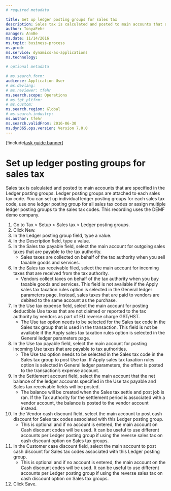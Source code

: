 ```yaml
--- 
# required metadata 
 
title: Set up ledger posting groups for sales tax
description: Sales tax is calculated and posted to main accounts that are specified in the Ledger posting groups. 
author: TonyaFehr 
manager: AnnBe 
ms.date: 11/14/2016
ms.topic: business-process 
ms.prod:  
ms.service: dynamics-ax-applications 
ms.technology:  
 
# optional metadata 
 
# ms.search.form:   
audience: Application User 
# ms.devlang:  
# ms.reviewer: tfehr 
ms.search.scope: Operations 
# ms.tgt_pltfrm:  
# ms.custom:  
ms.search.region: Global
# ms.search.industry: 
ms.author: tfehr 
ms.search.validFrom: 2016-06-30 
ms.dyn365.ops.version: Version 7.0.0 
---
```


[!include[task guide banner](../../includes/task-guide-banner.md)]

# Set up ledger posting groups for sales tax

Sales tax is calculated and posted to main accounts that are specified in the Ledger posting groups. Ledger posting groups are attached to each sales tax code. You can set up individual ledger posting groups for each sales tax code, use one ledger posting group for all sales tax codes or assign multiple ledger posting groups to the sales tax codes. This recording uses the DEMF demo company. 

1. Go to Tax > Setup > Sales tax > Ledger posting groups.
2. Click New.
3. In the Ledger posting group field, type a value.
4. In the Description field, type a value.
5. In the Sales tax payable field, select the main account for outgoing sales taxes that are payable to the tax authority.
    * Sales taxes are collected on behalf of the tax authority when you sell taxable goods and services.  
6. In the Sales tax receivable filed, select the main account for incoming taxes that are received from the tax authority.
    * Vendors collect taxes on behalf of the tax authority when you buy taxable goods and services. This field is not available if the Apply sales tax taxation rules option is selected in the General ledger parameters page. Instead, sales taxes that are paid to vendors are debited to the same account as the purchase.   
7. In the Use tax expense field, select  the main account for posting deductible Use taxes that are not claimed or reported to the tax authority by vendors as part of EU reverse charge GST/HST.
    * The Use tax option needs to be selected for the Sales tax code in the Sales tax group that is used in the transaction.  This field is not be available if the Apply sales tax taxation rules option is selected in the General ledger parameters page.   
8. In the Use tax payable field, select the main account for posting incoming Use taxes that are payable to tax authorities.
    * The Use tax option needs to be selected in the Sales tax code in the Sales tax group to post Use tax. If Apply sales tax taxation rules option is selected in General ledger parameters, the offset is posted to the transaction’s expense account.   
9. In the Settlement account field, select the main account  that the net balance of the ledger accounts specified in the Use tax payable and Sales tax receivable fields will be posted.
    * The balance will be created when the Sales tax settle and post job is ran.  If the Tax authority for the settlement period is associated with a vendor account, the balance is posted to the vendor account instead.   
10. In the Vendor cash discount field, select the main account to post cash discount for Sales tax codes associated with this Ledger posting group.
    * This is optional and if no account is entered,  the main account on Cash discount codes will be used. It can be useful to use different accounts per Ledger posting group if using the reverse sales tax on cash discount option on Sales tax groups.  
11. In the Customer case discount field, select the main account to post cash discount for Sales tax codes associated with this Ledger posting group.
    * This is optional and if no account is entered, the main account on the Cash discount codes will be used. It can be useful to use different accounts per Ledger posting group if using the reverse sales tax on cash discount option on Sales tax groups.  
12. Click Save.


